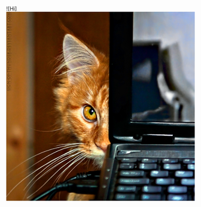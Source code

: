 ![Hi]
<img src="https://github.com/SHubinaOlga/SHubinaOlga/blob/main/6300033705_0a94d3cc92_o.jpg" style="display: block; margin: auto;" />

